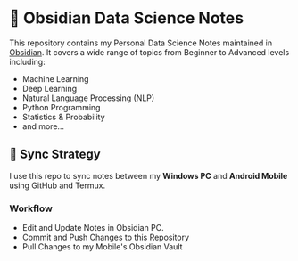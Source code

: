 # 🧠 Obsidian Data Science Notes

This repository contains my Personal Data Science Notes maintained in [Obsidian](https://obsidian.md/). It covers a wide range of topics from Beginner to Advanced levels including:

- Machine Learning
- Deep Learning
- Natural Language Processing (NLP)
- Python Programming
- Statistics & Probability
- and more...

## 🔄 Sync Strategy

I use this repo to sync notes between my **Windows PC** and **Android Mobile** using GitHub and Termux.

### Workflow
- Edit and Update Notes in Obsidian PC.
- Commit and Push Changes to this Repository
- Pull Changes to my Mobile's Obsidian Vault
